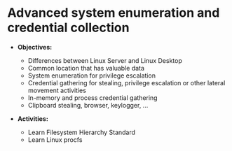 # Advanced system enumeration and credential collection
- **Objectives:**
  - Differences between Linux Server and Linux Desktop
  - Common location that has valuable data
  - System enumeration for privilege escalation
  - Credential gathering for stealing, privilege escalation or other lateral movement activities
  - In-memory and process credential gathering
  - Clipboard stealing, browser, keylogger, ...

- **Activities:**
  - Learn Filesystem Hierarchy Standard
  - Learn Linux procfs